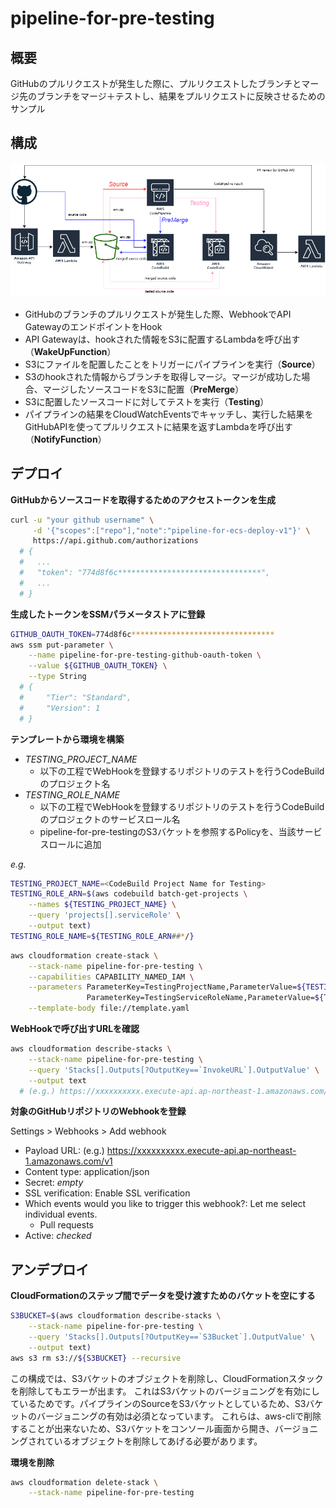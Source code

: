 # pipeline-for-pre-testing

## 概要

GitHubのプルリクエストが発生した際に、プルリクエストしたブランチとマージ先のブランチをマージ＋テストし、結果をプルリクエストに反映させるためのサンプル

## 構成

![構成図](https://github.com/ot-nemoto/pipeline-for-pre-testing/blob/images/pipeline-for-pre-testing.png)

- GitHubのブランチのプルリクエストが発生した際、WebhookでAPI GatewayのエンドポイントをHook
- API Gatewayは、hookされた情報をS3に配置するLambdaを呼び出す（**WakeUpFunction**）
- S3にファイルを配置したことをトリガーにパイプラインを実行（**Source**）
- S3のhookされた情報からブランチを取得しマージ。マージが成功した場合、マージしたソースコードをS3に配置（**PreMerge**）
- S3に配置したソースコードに対してテストを実行（**Testing**）
- パイプラインの結果をCloudWatchEventsでキャッチし、実行した結果をGitHubAPIを使ってプルリクエストに結果を返すLambdaを呼び出す（**NotifyFunction**）

## デプロイ

**GitHubからソースコードを取得するためのアクセストークンを生成**

```sh
curl -u "your github username" \
     -d '{"scopes":["repo"],"note":"pipeline-for-ecs-deploy-v1"}' \
     https://api.github.com/authorizations
  # {
  #   ...
  #   "token": "774d8f6c********************************",
  #   ...
  # }
```

**生成したトークンをSSMパラメータストアに登録**

```sh
GITHUB_OAUTH_TOKEN=774d8f6c********************************
aws ssm put-parameter \
    --name pipeline-for-pre-testing-github-oauth-token \
    --value ${GITHUB_OAUTH_TOKEN} \
    --type String
  # {
  #     "Tier": "Standard",
  #     "Version": 1
  # }
```

**テンプレートから環境を構築**

- *TESTING_PROJECT_NAME*
  - 以下の工程でWebHookを登録するリポジトリのテストを行うCodeBuildのプロジェクト名
- *TESTING_ROLE_NAME*
  - 以下の工程でWebHookを登録するリポジトリのテストを行うCodeBuildのプロジェクトのサービスロール名
  - pipeline-for-pre-testingのS3バケットを参照するPolicyを、当該サービスロールに追加

*e.g.*

```sh
TESTING_PROJECT_NAME=<CodeBuild Project Name for Testing>
TESTING_ROLE_ARN=$(aws codebuild batch-get-projects \
    --names ${TESTING_PROJECT_NAME} \
    --query 'projects[].serviceRole' \
    --output text)
TESTING_ROLE_NAME=${TESTING_ROLE_ARN##*/}
```

```sh
aws cloudformation create-stack \
    --stack-name pipeline-for-pre-testing \
    --capabilities CAPABILITY_NAMED_IAM \
    --parameters ParameterKey=TestingProjectName,ParameterValue=${TESTING_PROJECT_NAME} \
                 ParameterKey=TestingServiceRoleName,ParameterValue=${TESTING_ROLE_NAME} \
    --template-body file://template.yaml
```

**WebHookで呼び出すURLを確認**

```sh
aws cloudformation describe-stacks \
    --stack-name pipeline-for-pre-testing \
    --query 'Stacks[].Outputs[?OutputKey==`InvokeURL`].OutputValue' \
    --output text
  # (e.g.) https://xxxxxxxxxx.execute-api.ap-northeast-1.amazonaws.com/v1
```

**対象のGitHubリポジトリのWebhookを登録**

Settings > Webhooks > Add webhook

- Payload URL: (e.g.) https://xxxxxxxxxx.execute-api.ap-northeast-1.amazonaws.com/v1
- Content type: application/json
- Secret: *empty*
- SSL verification: Enable SSL verification
- Which events would you like to trigger this webhook?: Let me select individual events.
  - Pull requests
- Active: *checked*

## アンデプロイ

**CloudFormationのステップ間でデータを受け渡すためのバケットを空にする**

```sh
S3BUCKET=$(aws cloudformation describe-stacks \
    --stack-name pipeline-for-pre-testing \
    --query 'Stacks[].Outputs[?OutputKey==`S3Bucket`].OutputValue' \
    --output text)
aws s3 rm s3://${S3BUCKET} --recursive
```

この構成では、S3バケットのオブジェクトを削除し、CloudFormationスタックを削除してもエラーが出ます。
これはS3バケットのバージョニングを有効にしているためです。パイプラインのSourceをS3バケットとしているため、S3バケットのバージョニングの有効は必須となっています。
これらは、aws-cliで削除することが出来ないため、S3バケットをコンソール画面から開き、バージョニングされているオブジェクトを削除してあげる必要があります。

**環境を削除**

```sh
aws cloudformation delete-stack \
    --stack-name pipeline-for-pre-testing
```
